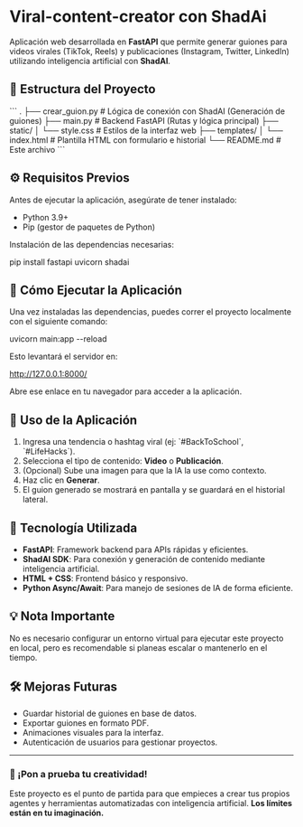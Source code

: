 # Viral-content-creator con ShadAi

Aplicación web desarrollada en **FastAPI** que permite generar guiones para videos virales (TikTok, Reels) y publicaciones (Instagram, Twitter, LinkedIn) utilizando inteligencia artificial con **ShadAI**.

## 📂 Estructura del Proyecto

\`\`\`
.
├── crear_guion.py             # Lógica de conexión con ShadAI (Generación de guiones)
├── main.py                    # Backend FastAPI (Rutas y lógica principal)
├── static/
│   └── style.css              # Estilos de la interfaz web
├── templates/
│   └── index.html             # Plantilla HTML con formulario e historial
└── README.md                  # Este archivo
\`\`\`

## ⚙️ Requisitos Previos

Antes de ejecutar la aplicación, asegúrate de tener instalado:

- Python 3.9+
- Pip (gestor de paquetes de Python)

Instalación de las dependencias necesarias:


pip install fastapi uvicorn shadai


## 🚀 Cómo Ejecutar la Aplicación

Una vez instaladas las dependencias, puedes correr el proyecto localmente con el siguiente comando:


uvicorn main:app --reload


Esto levantará el servidor en:


http://127.0.0.1:8000/


Abre ese enlace en tu navegador para acceder a la aplicación.

## 📝 Uso de la Aplicación

1. Ingresa una tendencia o hashtag viral (ej: \`#BackToSchool\`, \`#LifeHacks\`).
2. Selecciona el tipo de contenido: **Video** o **Publicación**.
3. (Opcional) Sube una imagen para que la IA la use como contexto.
4. Haz clic en **Generar**.
5. El guion generado se mostrará en pantalla y se guardará en el historial lateral.

## 🧠 Tecnología Utilizada

- **FastAPI**: Framework backend para APIs rápidas y eficientes.
- **ShadAI SDK**: Para conexión y generación de contenido mediante inteligencia artificial.
- **HTML + CSS**: Frontend básico y responsivo.
- **Python Async/Await**: Para manejo de sesiones de IA de forma eficiente.

## 💡 Nota Importante
No es necesario configurar un entorno virtual para ejecutar este proyecto en local, pero es recomendable si planeas escalar o mantenerlo en el tiempo.

## 🛠 Mejoras Futuras
- Guardar historial de guiones en base de datos.
- Exportar guiones en formato PDF.
- Animaciones visuales para la interfaz.
- Autenticación de usuarios para gestionar proyectos.

---

### 🧪 ¡Pon a prueba tu creatividad!
Este proyecto es el punto de partida para que empieces a crear tus propios agentes y herramientas automatizadas con inteligencia artificial. 
**Los límites están en tu imaginación.**
